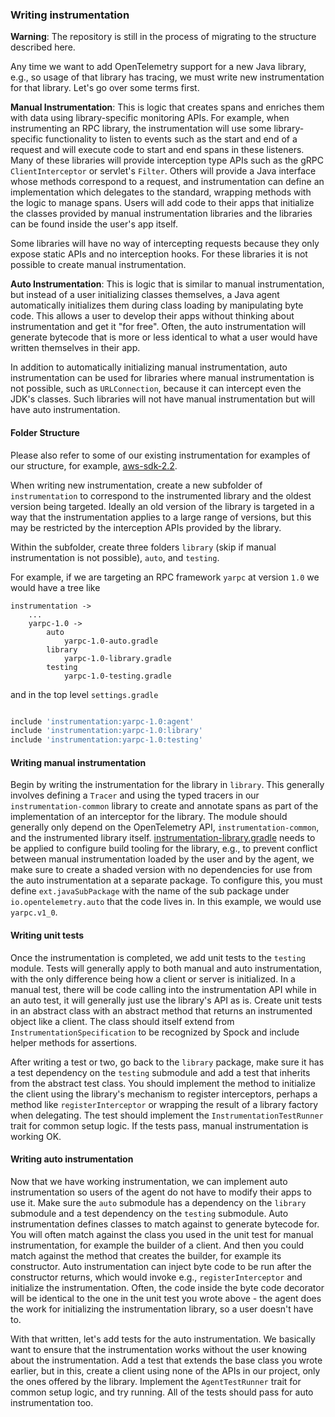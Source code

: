### Writing instrumentation

**Warning**: The repository is still in the process of migrating to the structure described here.

Any time we want to add OpenTelemetry support for a new Java library, e.g., so usage
of that library has tracing, we must write new instrumentation for that library. Let's
go over some terms first.

**Manual Instrumentation**: This is logic that creates spans and enriches them with data
using library-specific monitoring APIs. For example, when instrumenting an RPC library,
the instrumentation will use some library-specific functionality to listen to events such
as the start and end of a request and will execute code to start and end spans in these
listeners. Many of these libraries will provide interception type APIs such as the gRPC
`ClientInterceptor` or servlet's `Filter`. Others will provide a Java interface whose methods
correspond to a request, and instrumentation can define an implementation which delegates
to the standard, wrapping methods with the logic to manage spans. Users will add code to their
apps that initialize the classes provided by manual instrumentation libraries and the libraries
can be found inside the user's app itself.

Some libraries will have no way of intercepting requests because they only expose static APIs
and no interception hooks. For these libraries it is not possible to create manual
instrumentation.

**Auto Instrumentation**: This is logic that is similar to manual instrumentation, but instead
of a user initializing classes themselves, a Java agent automatically initializes them during
class loading by manipulating byte code. This allows a user to develop their apps without thinking
about instrumentation and get it "for free". Often, the auto instrumentation will generate bytecode
that is more or less identical to what a user would have written themselves in their app.

In addition to automatically initializing manual instrumentation, auto instrumentation can be used
for libraries where manual instrumentation is not possible, such as `URLConnection`, because it can
intercept even the JDK's classes. Such libraries will not have manual instrumentation but will have
auto instrumentation.

#### Folder Structure

Please also refer to some of our existing instrumentation for examples of our structure, for example,
[aws-sdk-2.2](./instrumentation/aws-sdk/aws-sdk-2.2).

When writing new instrumentation, create a new subfolder of `instrumentation` to correspond to the
instrumented library and the oldest version being targeted. Ideally an old version of the library is
targeted in a way that the instrumentation applies to a large range of versions, but this may be
restricted by the interception APIs provided by the library.

Within the subfolder, create three folders `library` (skip if manual instrumentation is not possible),
`auto`, and `testing`.

For example, if we are targeting an RPC framework `yarpc` at version `1.0` we would have a tree like

```
instrumentation ->
    ...
    yarpc-1.0 ->
        auto
            yarpc-1.0-auto.gradle
        library
            yarpc-1.0-library.gradle
        testing
            yarpc-1.0-testing.gradle
```

and in the top level `settings.gradle`

```groovy

include 'instrumentation:yarpc-1.0:agent'
include 'instrumentation:yarpc-1.0:library'
include 'instrumentation:yarpc-1.0:testing'
```

#### Writing manual instrumentation

Begin by writing the instrumentation for the library in `library`. This generally involves defining a
`Tracer` and using the typed tracers in our `instrumentation-common` library to create and annotate
spans as part of the implementation of an interceptor for the library. The module should generally
only depend on the OpenTelemetry API, `instrumentation-common`, and the instrumented library itself.
[instrumentation-library.gradle](./gradle/instrumentation-library.gradle) needs to be applied to
configure build tooling for the library, e.g., to prevent conflict between manual instrumentation
loaded by the user and by the agent, we make sure to create a shaded version with no dependencies
for use from the auto instrumentation at a separate package. To configure this, you must define
`ext.javaSubPackage` with the name of the sub package under `io.opentelemetry.auto` that the code
lives in. In this example, we would use `yarpc.v1_0`.

#### Writing unit tests

Once the instrumentation is completed, we add unit tests to the `testing` module. Tests will
generally apply to both manual and auto instrumentation, with the only difference being how a client
or server is initialized. In a manual test, there will be code calling into the instrumentation API
while in an auto test, it will generally just use the library's API as is. Create unit tests in an
abstract class with an abstract method that returns an instrumented object like a client. The class
should itself extend from `InstrumentationSpecification` to be recognized by Spock and include helper
methods for assertions.

After writing a test or two, go back to the `library` package, make sure it has a test dependency on the
`testing` submodule and add a test that inherits from the abstract test class. You should implement
the method to initialize the client using the library's mechanism to register interceptors, perhaps
a method like `registerInterceptor` or wrapping the result of a library factory when delegating. The
test should implement the `InstrumentationTestRunner` trait for common setup logic. If the tests
pass, manual instrumentation is working OK.

#### Writing auto instrumentation

Now that we have working instrumentation, we can implement auto instrumentation so users of the agent
do not have to modify their apps to use it. Make sure the `auto` submodule has a dependency on the
`library` submodule and a test dependency on the `testing` submodule. Auto instrumentation defines
classes to match against to generate bytecode for. You will often match against the class you used
in the unit test for manual instrumentation, for example the builder of a client. And then you could
match against the method that creates the builder, for example its constructor. Auto instrumentation
can inject byte code to be run after the constructor returns, which would invoke e.g.,
`registerInterceptor` and initialize the instrumentation. Often, the code inside the byte code
decorator will be identical to the one in the unit test you wrote above - the agent does the work for
initializing the instrumentation library, so a user doesn't have to.

With that written, let's add tests for the auto instrumentation. We basically want to ensure that
the instrumentation works without the user knowing about the instrumentation. Add a test that extends
the base class you wrote earlier, but in this, create a client using none of the APIs in our project,
only the ones offered by the library. Implement the `AgentTestRunner` trait for common setup logic,
and try running. All of the tests should pass for auto instrumentation too.

